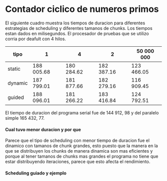 # Contador ciclico de numeros primos

El siguiente cuadro muestra los tiempos de duracion para diferentes estrategias de scheduling y diferentes tamanos de chunks. Los tiempos estan dados en milisegundos. El procesador de pruebas que se utilizo corria por deafult con 4 hilos.

|  tipo |  1 |  4 |  2 | 50 000 000 |
|---|---|---|---|---|
|  static | 188 005.68  | 180 284.62   | 182 387.16   |  123 466.05  | 
| dynamic  | 187 799.01  | 181 877.66    | 182 279.16 |  116 909.45   |
| guided  | 188 096.01  | 181 266.22  | 183 416.84  | 124 792.51  |

El tiempo de duracion del programa serial fue de 144 912, 98 y del paralelo simple 165 432, 77.

#### Cual tuvo menor duracion y por que

Parece que el tipo de scheduling con menor tiempo de duracion fue el dinamico con tamanos de chunk grandes, esto puesto que la manera en la que se distribuyen los chunks de manera dinamica son mas eficientes y porque al tener tamanos de chunks mas grandes el programa no tiene que estar distribuyendo iteraciones, parece que esto afecta el rendimiento. 

#### Scheduling guiado y ejemplo

